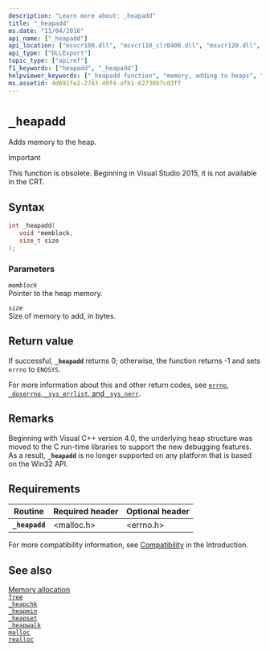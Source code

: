 ```yaml
---
description: "Learn more about: _heapadd"
title: "_heapadd"
ms.date: "11/04/2016"
api_name: ["_heapadd"]
api_location: ["msvcr100.dll", "msvcr110_clr0400.dll", "msvcr120.dll", "msvcr80.dll", "msvcrt.dll", "msvcr110.dll", "msvcr90.dll"]
api_type: ["DLLExport"]
topic_type: ["apiref"]
f1_keywords: ["heapadd", "_heapadd"]
helpviewer_keywords: ["_heapadd function", "memory, adding to heaps", "heaps, adding memory", "heapadd function"]
ms.assetid: 4d691fe2-2763-49f4-afb1-62738b7cd3ff
---
```

# `_heapadd`

Adds memory to the heap.

> [!IMPORTANT]
> This function is obsolete. Beginning in Visual Studio 2015, it is not available in the CRT.

## Syntax

```C
int _heapadd(
   void *memblock,
   size_t size
);
```

### Parameters

*`memblock`*\
Pointer to the heap memory.

*`size`*\
Size of memory to add, in bytes.

## Return value

If successful, **`_heapadd`** returns 0; otherwise, the function returns -1 and sets `errno` to `ENOSYS`.

For more information about this and other return codes, see [`errno`, `_doserrno`, `_sys_errlist`, and `_sys_nerr`](./errno-doserrno-sys-errlist-and-sys-nerr.md).

## Remarks

Beginning with Visual C++ version 4.0, the underlying heap structure was moved to the C run-time libraries to support the new debugging features. As a result, **`_heapadd`** is no longer supported on any platform that is based on the Win32 API.

## Requirements

| Routine | Required header | Optional header |
|---|---|---|
| **`_heapadd`** | \<malloc.h> | \<errno.h> |

For more compatibility information, see [Compatibility](./compatibility.md) in the Introduction.

## See also

[Memory allocation](./memory-allocation.md)\
[`free`](./reference/free.md)\
[`_heapchk`](./reference/heapchk.md)\
[`_heapmin`](./reference/heapmin.md)\
[`_heapset`](./heapset.md)\
[`_heapwalk`](./reference/heapwalk.md)\
[`malloc`](./reference/malloc.md)\
[`realloc`](./reference/realloc.md)
